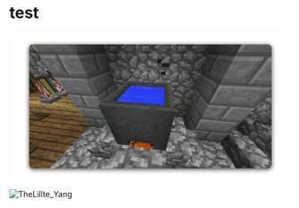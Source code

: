 # test

![&#x5982;&#x679C;&#x4F60;&#x60F3;&#x77E5;&#x9053;&#x914D;&#x6599;&#x53D1;&#x9175;&#x7684;&#x65F6;&#x95F4;&#xFF0C;&#x53EF;&#x4EE5;&#x4F7F;&#x7528;&#x65F6;&#x949F;&#x53F3;&#x952E;&#x5927;&#x9505;&#x67E5;&#x770B;&#x3002;](../../.gitbook/assets/1.png)

![TheLillte\_Yang](https://kehuduan2019.oss-cn-shanghai.aliyuncs.com/faces/TSUYYYY.png)

